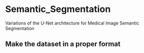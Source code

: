 # Semantic_Segmentation
Variations of the U-Net architecture for Medical Image Semantic Segmentation 
## Make the dataset in a proper format

